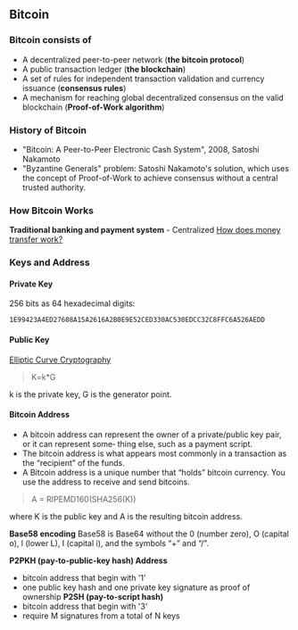 ## Bitcoin

### Bitcoin consists of
 - A decentralized peer-to-peer network (**the bitcoin protocol**)
 - A public transaction ledger (**the blockchain**)
 - A set of rules for independent transaction validation and currency issuance (**consensus rules**)
 - A mechanism for reaching global decentralized consensus on the valid blockchain (**Proof-of-Work algorithm**)

### History of Bitcoin
 - "Bitcoin: A Peer-to-Peer Electronic Cash System", 2008, Satoshi Nakamoto
 - "Byzantine Generals" problem: Satoshi Nakamoto's solution, which uses the concept of Proof-of-Work to achieve consensus without a central trusted authority.

### How Bitcoin Works

**Traditional banking and payment system** - Centralized
[How does money transfer work?](https://www.quora.com/How-does-money-transfer-between-banks-and-different-countries-work)

### Keys and Address

#### Private Key
256 bits as 64 hexadecimal digits:

    1E99423A4ED27608A15A2616A2B0E9E52CED330AC530EDCC32C8FFC6A526AEDD

#### Public Key

[Elliptic Curve Cryptography](https://www.wolframalpha.com/input/?i=Elliptic%20Curve)

> K=k*G

k is the private key, G is the generator point.

#### Bitcoin Address
 - A bitcoin address can represent the owner of a private/public key pair, or it can represent some‐ thing else, such as a payment script. 
 - The bitcoin address is what appears most commonly in a transaction as the “recipient” of the funds.
 - A Bitcoin address is a unique number that “holds” bitcoin currency. You use the address to receive and send bitcoins.

> A = RIPEMD160(SHA256(K))  

where K is the public key and A is the resulting bitcoin address.

**Base58 encoding**
Base58 is Base64 without the 0 (number zero), O (capital o), l (lower L), I (capital i), and the symbols “+” and “/”.

**P2PKH (pay-to-public-key hash) Address**
 - bitcoin address that begin with '1'
 - one public key hash and one private key signature as proof of ownership
**P2SH (pay-to-script hash)**
 - bitcoin address that begin with '3'
 - require M signatures from a total of N keys

<!--stackedit_data:
eyJoaXN0b3J5IjpbMjA4MjUwNDUzNywxNDMyNjc2OTA3LDE0Nz
AzMTY0NTIsLTE1NDI3Mzg2NjQsLTExNjQ1MDM3OTMsLTEzNDAx
MTk0MywtMjEyNTE1MzI0OSwtMTgxNDM2NDUyN119
-->